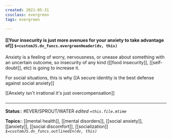 ```yaml
---
created: 2021-05-31
cssclass: evergreen
tags: evergreen

---
```


#### [[Your insecurity is just more avenues for your anxiety to take advantage of]] `$=customJS.dv_funcs.evergreenHeader(dv, this)`

Anxiety is a feeling of worry, nervousness, or unease about something with an uncertain outcome, so insecurity of any kind ([[food insecurity]], [[self-doubt]], etc) is going to increase it. 

For social situations, this is why [[A secure identity is the best defense against social anxiety]]

[[Anxiety isn't irrational it's just overcompensation]]

### <hr class="footnote"/>

**Status**:: #EVER/SPROUT/WATER 
*edited `=this.file.mtime`*

**Topics**:: [[mental health]], [[mental disorders]], [[social anxiety]], [[anxiety]], [[social discomfort]], [[socialization]]
*`$=customJS.dv_funcs.outlinedIn(dv, this)`*

